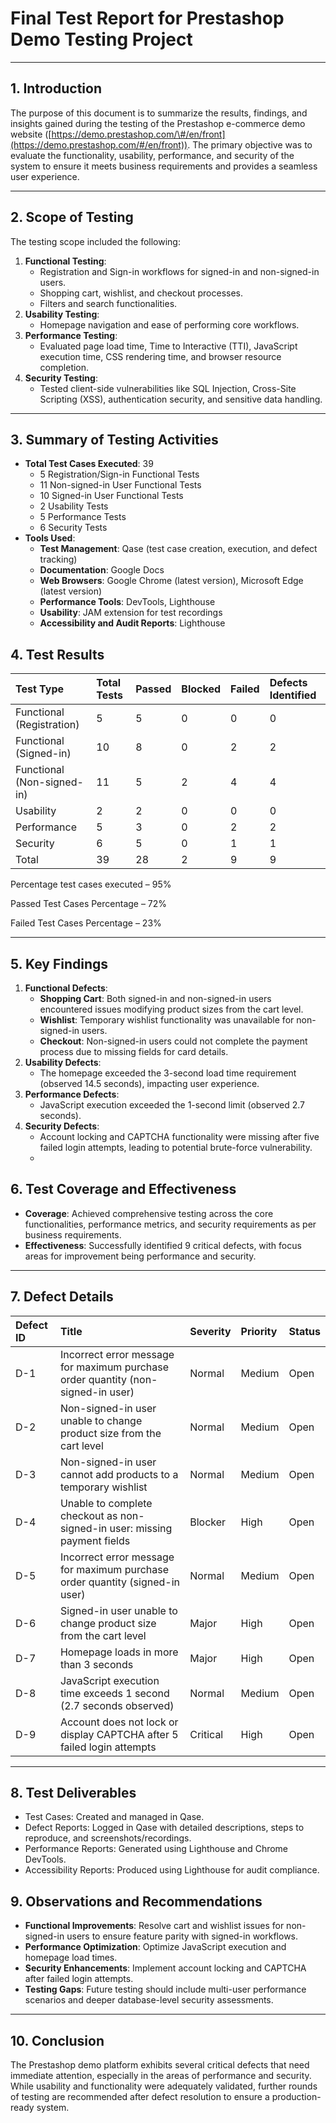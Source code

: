 # **Final Test Report for Prestashop Demo Testing Project**

---

## **1\. Introduction**

The purpose of this document is to summarize the results, findings, and insights gained during the testing of the Prestashop e-commerce demo website ([https://demo.prestashop.com/\#/en/front](https://demo.prestashop.com/#/en/front)). The primary objective was to evaluate the functionality, usability, performance, and security of the system to ensure it meets business requirements and provides a seamless user experience.

---

## **2\. Scope of Testing**

The testing scope included the following:

1. **Functional Testing**:  
   * Registration and Sign-in workflows for signed-in and non-signed-in users.  
   * Shopping cart, wishlist, and checkout processes.  
   * Filters and search functionalities.  
2. **Usability Testing**:  
   * Homepage navigation and ease of performing core workflows.  
3. **Performance Testing**:  
   * Evaluated page load time, Time to Interactive (TTI), JavaScript execution time, CSS rendering time, and browser resource completion.  
4. **Security Testing**:  
   * Tested client-side vulnerabilities like SQL Injection, Cross-Site Scripting (XSS), authentication security, and sensitive data handling.

---

## **3\. Summary of Testing Activities**

* **Total Test Cases Executed**: 39  
  * 5 Registration/Sign-in Functional Tests  
  * 11 Non-signed-in User Functional Tests  
  * 10 Signed-in User Functional Tests  
  * 2 Usability Tests  
  * 5 Performance Tests  
  * 6 Security Tests  
* **Tools Used**:  
  * **Test Management**: Qase (test case creation, execution, and defect tracking)  
  * **Documentation**: Google Docs  
  * **Web Browsers**: Google Chrome (latest version), Microsoft Edge (latest version)  
  * **Performance Tools**: DevTools, Lighthouse  
  * **Usability**: JAM extension for test recordings  
  * **Accessibility and Audit Reports**: Lighthouse

## **4\. Test Results**



| Test Type | Total Tests | Passed | Blocked | Failed | Defects Identified |
| :---- | :---- | :---- | :---- | :---- | :---- |
| Functional (Registration) | 5 | 5 | 0 | 0 | 0 |
| Functional (Signed-in) | 10 | 8 | 0 | 2 | 2 |
| Functional (Non-signed-in) | 11 | 5 | 2 | 4 | 4 |
| Usability | 2 | 2 | 0 | 0 | 0 |
| Performance | 5 | 3 | 0 | 2 | 2 |
| Security | 6 | 5 | 0 | 1 | 1 |
| Total | 39 | 28 | 2 | 9 | 9 |



Percentage test cases executed – 95%

Passed Test Cases Percentage – 72%

Failed Test Cases Percentage – 23%

---

## **5\. Key Findings**

1. **Functional Defects**:  
   * **Shopping Cart**: Both signed-in and non-signed-in users encountered issues modifying product sizes from the cart level.  
   * **Wishlist**: Temporary wishlist functionality was unavailable for non-signed-in users.  
   * **Checkout**: Non-signed-in users could not complete the payment process due to missing fields for card details.  
2. **Usability Defects**:  
   * The homepage exceeded the 3-second load time requirement (observed 14.5 seconds), impacting user experience.  
3. **Performance Defects**:  
   * JavaScript execution exceeded the 1-second limit (observed 2.7 seconds).  
4. **Security Defects**:  
   * Account locking and CAPTCHA functionality were missing after five failed login attempts, leading to potential brute-force vulnerability.  
   * 

## **6\. Test Coverage and Effectiveness**

* **Coverage**: Achieved comprehensive testing across the core functionalities, performance metrics, and security requirements as per business requirements.  
* **Effectiveness**: Successfully identified 9 critical defects, with focus areas for improvement being performance and security.

---

## **7\. Defect Details**


| Defect ID | Title | Severity | Priority | Status |
| :---- | :---- | :---- | :---- | :---- |
| D-1 | Incorrect error message for maximum purchase order quantity (non-signed-in user) | Normal | Medium | Open |
| D-2 | Non-signed-in user unable to change product size from the cart level | Normal | Medium | Open |
| D-3 | Non-signed-in user cannot add products to a temporary wishlist | Normal | Medium | Open |
| D-4 | Unable to complete checkout as non-signed-in user: missing payment fields | Blocker | High | Open |
| D-5 | Incorrect error message for maximum purchase order quantity (signed-in user) | Normal | Medium | Open |
| D-6 | Signed-in user unable to change product size from the cart level | Major | High | Open |
| D-7 | Homepage loads in more than 3 seconds | Major | High | Open |
| D-8 | JavaScript execution time exceeds 1 second (2.7 seconds observed) | Normal | Medium | Open |
| D-9 | Account does not lock or display CAPTCHA after 5 failed login attempts | Critical | High | Open |

---

## **8\. Test Deliverables**

* Test Cases: Created and managed in Qase.  
* Defect Reports: Logged in Qase with detailed descriptions, steps to reproduce, and screenshots/recordings.  
* Performance Reports: Generated using Lighthouse and Chrome DevTools.  
* Accessibility Reports: Produced using Lighthouse for audit compliance.

## **9\. Observations and Recommendations**

* **Functional Improvements**: Resolve cart and wishlist issues for non-signed-in users to ensure feature parity with signed-in workflows.  
* **Performance Optimization**: Optimize JavaScript execution and homepage load times.  
* **Security Enhancements**: Implement account locking and CAPTCHA after failed login attempts.  
* **Testing Gaps**: Future testing should include multi-user performance scenarios and deeper database-level security assessments.

---

## **10\. Conclusion**

The Prestashop demo platform exhibits several critical defects that need immediate attention, especially in the areas of performance and security. While usability and functionality were adequately validated, further rounds of testing are recommended after defect resolution to ensure a production-ready system.

